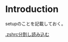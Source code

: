 # Introduction

setupのことを記載しておく。

[.zshrc分割し読み込む](https://qiita.com/Suzuki09/items/80fbf9c6fcffa5c6b6b4)
